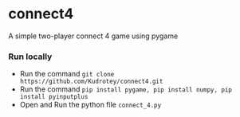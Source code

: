 # connect4
A simple two-player connect 4 game using pygame

### Run locally

* Run the command `git clone https://github.com/Kudrotey/connect4.git`
* Run the command `pip install pygame, pip install numpy, pip install pyinputplus`
* Open and Run the python file `connect_4.py`
